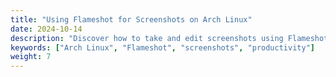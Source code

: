 ```yaml
---
title: "Using Flameshot for Screenshots on Arch Linux"
date: 2024-10-14
description: "Discover how to take and edit screenshots using Flameshot on Arch Linux."
keywords: ["Arch Linux", "Flameshot", "screenshots", "productivity"]
weight: 7
---
```

